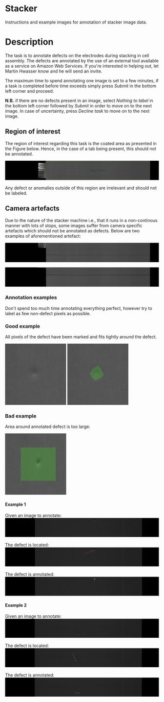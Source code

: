# Stacker
Instructions and example images for annotation of stacker image data.

# Description

The task is to annotate defects on the electrodes during stacking in cell assembly. The defects are annotated by the use of an external tool available as a service on Amazon Web Services. If you're interested in helping out, let Martin Hwasser know and he will send an invite.

The maximum time to spend annotating one image is set to a few minutes, if a task is completed before time exceeds simply press _Submit_ in the bottom left corner and proceed.

__N.B.__ if there are no defects present in an image, select _Nothing to label_ in the bottom left corner followed by _Submit_ in order to move on to the next image. In case of uncertainty, press _Decline task_ to move on to the next image.

## Region of interest

The region of interest regarding this task is the coated area as presented in the Figure below. Hence, in the case of a tab being present, this should not be annotated.

![Region of interest](../images/stacker/roi.jpg)

Any defect or anomalies outside of this region are irrelevant and should not be labeled.

## Camera artefacts

Due to the nature of the stacker machine i.e., that it runs in a non-continous manner with lots of stops, some images suffer from camera specific artefacts which should not be annotated as defects. Below are two examples of aforementioned artefact:

![Artefact1](../images/stacker/artefact1.jpg)

![Artefact2](../images/stacker/artefact2.jpg)


### Annotation examples

Don't spend too much time annotating everything perfect, however try to label as few non-defect pixels as possible.

### Good example

All pixels of the defect have been marked and fits tightly around the defect.

<img src='../images/presser/anomaly-unannotated.png' width="200" height="200" /> <img src='../images/presser/anomaly-annotated.png' width="200" height="200" />

### Bad example

Area around annotated defect is too large:

<img src='../images/presser/bad-bbox/anomaly-bad-annotation.png' width="200" height="200" />

#### Example 1

Given an image to annotate:
![Example image](../images/stacker/unlabeled1.png)

The defect is located:
![Example image defect arrow](../images/stacker/unlabeled1-arrow.png)

The defect is annotated:
![Example image defect arrow](../images/stacker/labeled1.png)

#### Example 2

Given an image to annotate:
![Example image](../images/stacker/unlabeled2.png)

The defect is located:
![Example image defect arrow](../images/stacker/unlabeled2-arrow.png)

The defect is annotated:
![Example image defect arrow](../images/stacker/labeled2.png)